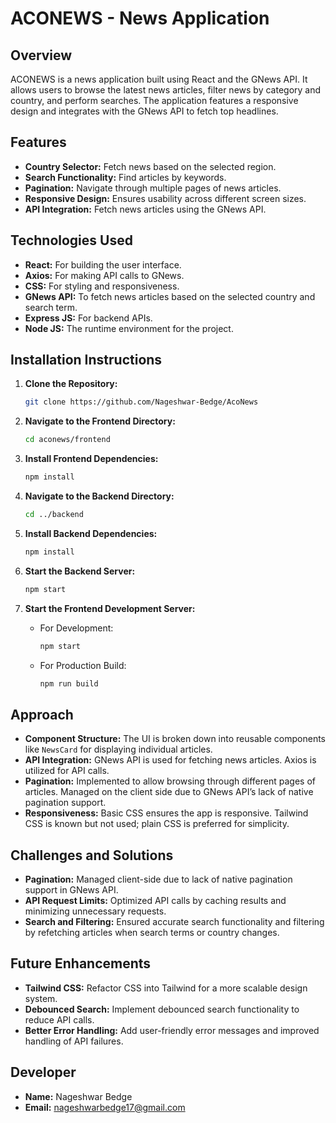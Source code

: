 # ACONEWS - News Application

## Overview

ACONEWS is a news application built using React and the GNews API. It allows users to browse the latest news articles, filter news by category and country, and perform searches. The application features a responsive design and integrates with the GNews API to fetch top headlines.

## Features

- **Country Selector:** Fetch news based on the selected region.
- **Search Functionality:** Find articles by keywords.
- **Pagination:** Navigate through multiple pages of news articles.
- **Responsive Design:** Ensures usability across different screen sizes.
- **API Integration:** Fetch news articles using the GNews API.

## Technologies Used

- **React:** For building the user interface.
- **Axios:** For making API calls to GNews.
- **CSS:** For styling and responsiveness.
- **GNews API:** To fetch news articles based on the selected country and search term.
- **Express JS:** For backend APIs.
- **Node JS:** The runtime environment for the project.

## Installation Instructions

1. **Clone the Repository:**
    ```bash
    git clone https://github.com/Nageshwar-Bedge/AcoNews
    ```

2. **Navigate to the Frontend Directory:**
    ```bash
    cd aconews/frontend
    ```

3. **Install Frontend Dependencies:**
    ```bash
    npm install
    ```

4. **Navigate to the Backend Directory:**
    ```bash
    cd ../backend
    ```

5. **Install Backend Dependencies:**
    ```bash
    npm install
    ```

6. **Start the Backend Server:**
    ```bash
    npm start
    ```

7. **Start the Frontend Development Server:**

    - For Development:
        ```bash
        npm start
        ```

    - For Production Build:
        ```bash
        npm run build
        ```

## Approach

- **Component Structure:** The UI is broken down into reusable components like `NewsCard` for displaying individual articles.
- **API Integration:** GNews API is used for fetching news articles. Axios is utilized for API calls.
- **Pagination:** Implemented to allow browsing through different pages of articles. Managed on the client side due to GNews API’s lack of native pagination support.
- **Responsiveness:** Basic CSS ensures the app is responsive. Tailwind CSS is known but not used; plain CSS is preferred for simplicity.

## Challenges and Solutions

- **Pagination:** Managed client-side due to lack of native pagination support in GNews API.
- **API Request Limits:** Optimized API calls by caching results and minimizing unnecessary requests.
- **Search and Filtering:** Ensured accurate search functionality and filtering by refetching articles when search terms or country changes.

## Future Enhancements

- **Tailwind CSS:** Refactor CSS into Tailwind for a more scalable design system.
- **Debounced Search:** Implement debounced search functionality to reduce API calls.
- **Better Error Handling:** Add user-friendly error messages and improved handling of API failures.

## Developer

- **Name:** Nageshwar Bedge
- **Email:** nageshwarbedge17@gmail.com
